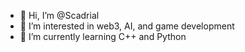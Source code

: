 - 👋 Hi, I’m @Scadrial
- 👀 I’m interested in web3, AI, and game development
- 🌱 I’m currently learning C++ and Python
<!---
Scadrial/Scadrial is a ✨ special ✨ repository because its `README.md` (this file) appears on your GitHub profile.
You can click the Preview link to take a look at your changes.
--->
